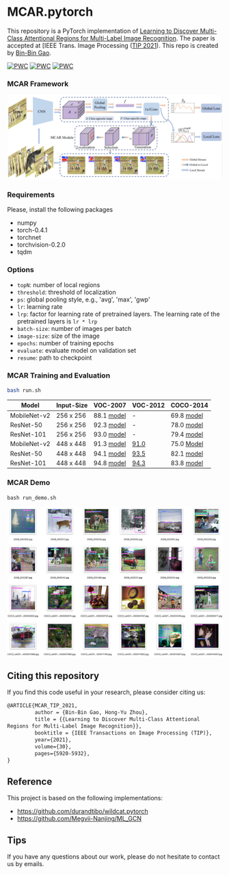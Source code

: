 # MCAR.pytorch
This repository is a PyTorch implementation of [Learning to Discover Multi-Class Attentional Regions for Multi-Label Image Recognition](https://arxiv.org/abs/2007.01755). The paper is accepted at [IEEE Trans. Image Processing ([TIP 2021](https://signalprocessingsociety.org/publications-resources/ieee-transactions-image-processing)). This repo is created by [Bin-Bin Gao](https://csgaobb.github.io/).


[![PWC](https://img.shields.io/endpoint.svg?url=https://paperswithcode.com/badge/multi-label-image-recognition-with-multi/multi-label-classification-on-pascal-voc-2012)](https://paperswithcode.com/sota/multi-label-classification-on-pascal-voc-2012?p=multi-label-image-recognition-with-multi)
[![PWC](https://img.shields.io/endpoint.svg?url=https://paperswithcode.com/badge/multi-label-image-recognition-with-multi/multi-label-classification-on-pascal-voc-2007)](https://paperswithcode.com/sota/multi-label-classification-on-pascal-voc-2007?p=multi-label-image-recognition-with-multi)
[![PWC](https://img.shields.io/endpoint.svg?url=https://paperswithcode.com/badge/multi-label-image-recognition-with-multi/multi-label-classification-on-ms-coco)](https://paperswithcode.com/sota/multi-label-classification-on-ms-coco?p=multi-label-image-recognition-with-multi)

### MCAR Framework
<img src="./images/MCAR.png" style="zoom:50%;" />

### Requirements

Please, install the following packages
- numpy
- torch-0.4.1
- torchnet
- torchvision-0.2.0
- tqdm


### Options
- `topN`: number of local regions
- `threshold`: threshold of localization 
- `ps`: global pooling style, e.g., 'avg', 'max', 'gwp'
- `lr`: learning rate
- `lrp`: factor for learning rate of pretrained layers. The learning rate of the pretrained layers is `lr * lrp`
- `batch-size`: number of images per batch
- `image-size`: size of the image
- `epochs`: number of training epochs
- `evaluate`: evaluate model on validation set
- `resume`: path to checkpoint

### MCAR Training and Evaluation

```sh
bash run.sh
```

| Model        | Input-Size | VOC-2007 | VOC-2012 | COCO-2014 |
| ------------ | ---------- | -------- | -------- | --------- |
| MobileNet-v2 | 256 x 256  | 88.1 [model](https://1drv.ms/u/s!AgTaArT8QOyggQ2xQLFhwzogJfDj?e=H9khhZ)    | -        | 69.8     [model](https://1drv.ms/u/s!AgTaArT8QOyggQtv-NQWTBYaCC_H?e=BfBFpb)   |
| ResNet-50    | 256 x 256  | 92.3 [model](https://1drv.ms/u/s!AgTaArT8QOyggQExQwv5zDQEwoSQ?e=YscdLN)      | -        | 78.0     [model](https://1drv.ms/u/s!AgTaArT8QOygenA2APxaL7e8vZI?e=eqYxmB)   |
| ResNet-101   | 256 x 256  | 93.0 [model](https://1drv.ms/u/s!AgTaArT8QOyggQWYSmGxGxivxhY5?e=AYmw7z)     | -        | 79.4      [model](https://1drv.ms/u/s!AgTaArT8QOyggQDiVkdQwhUtzcAc?e=dkD2Y7)  |
| MobileNet-v2 | 448 x 448  | 91.3 [model](https://1drv.ms/u/s!AgTaArT8QOyggQ6ZV1xFrNqkOFqo?e=AqxRbe)     | [91.0](http://host.robots.ox.ac.uk:8080/anonymous/UB2GQR.html)     | 75.0    [Model](https://1drv.ms/u/s!AgTaArT8QOyggQzTaiTH5IgreAKg?e=TQccDI)    |
| ResNet-50    | 448 x 448  | 94.1  [model](https://1drv.ms/u/s!AgTaArT8QOyggQN0dsoTxKuuC5KQ?e=L6VN28)     | [93.5](http://host.robots.ox.ac.uk:8080/anonymous/NKXC8W.html)     | 82.1    [model](https://1drv.ms/u/s!AgTaArT8QOygfbvLTx0jM-68drk?e=KyVPSB)    |
| ResNet-101   | 448 x 448  | 94.8  [model](https://1drv.ms/u/s!AgTaArT8QOyggQZl0gOOkpU5Juwq?e=ohtXFe)     | [94.3](http://host.robots.ox.ac.uk:8080/anonymous/D9S0RH.html)     | 83.8    [model](https://1drv.ms/u/s!AgTaArT8QOyggQIWnAdWB7R1S5VZ?e=kZ0XrD)    |


### MCAR Demo

```
bash run_demo.sh
```
![mcar-demo](./images/mcar-demo.png)

## Citing this repository

If you find this code useful in your research, please consider citing us:

```
@ARTICLE{MCAR_TIP_2021,
         author = {Bin-Bin Gao, Hong-Yu Zhou},
         title = {{Learning to Discover Multi-Class Attentional Regions for Multi-Label Image Recognition}},
         booktitle = {IEEE Transactions on Image Processing (TIP)},
         year={2021},
         volume={30},
         pages={5920-5932},
}
```
## Reference
This project is based on the following implementations:
- https://github.com/durandtibo/wildcat.pytorch
- https://github.com/Megvii-Nanjing/ML_GCN

## Tips
If you have any questions about our work, please do not hesitate to contact us by emails.
